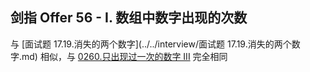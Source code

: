 <script src="https://cdn.bootcss.com/mathjax/2.7.7/MathJax.js?config=TeX-AMS-MML_HTMLorMML"></script>

## 剑指 Offer 56 - I. 数组中数字出现的次数

与 [面试题 17.19.消失的两个数字](../../interview/面试题 17.19.消失的两个数字.md) 相似，与 [0260.只出现过一次的数字 III](../leetcode/bitmanipulation/0260.只出现过一次的数字3.md) 完全相同